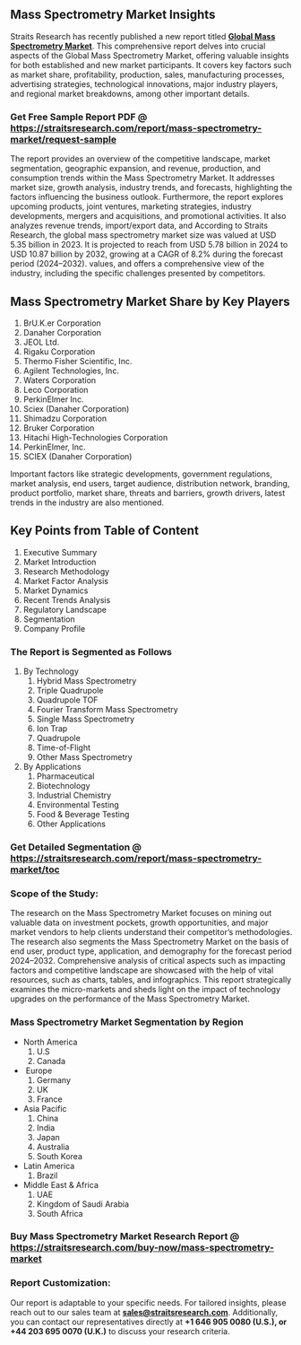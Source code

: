 <h2>Mass Spectrometry Market Insights</h2>
<p>Straits Research has recently published a new report titled <strong><a href=https://straitsresearch.com/report/mass-spectrometry-market>Global Mass Spectrometry Market</a></strong>. This comprehensive report delves into crucial aspects of the Global Mass Spectrometry Market, offering valuable insights for both established and new market participants. It covers key factors such as market share, profitability, production, sales, manufacturing processes, advertising strategies, technological innovations, major industry players, and regional market breakdowns, among other important details.</p>
<h3><strong>Get Free Sample Report PDF @ <a href=https://straitsresearch.com/report/mass-spectrometry-market/request-sample>https://straitsresearch.com/report/mass-spectrometry-market/request-sample</a></strong></h3>
<p>The report provides an overview of the competitive landscape, market segmentation, geographic expansion, and revenue, production, and consumption trends within the Mass Spectrometry Market. It addresses market size, growth analysis, industry trends, and forecasts, highlighting the factors influencing the business outlook. Furthermore, the report explores upcoming products, joint ventures, marketing strategies, industry developments, mergers and acquisitions, and promotional activities. It also analyzes revenue trends, import/export data, and According to Straits Research, the global mass spectrometry market size was valued at USD 5.35 billion in 2023. It is projected to reach from USD 5.78 billion in 2024 to USD 10.87 billion by 2032, growing at a CAGR of 8.2% during the forecast period (2024–2032). values, and offers a comprehensive view of the industry, including the specific challenges presented by competitors.</p>
<h2><strong>Mass Spectrometry Market Share by Key Players</strong></h2>
<p><ol>
<li>BrU.K.er Corporation</li>
<li>Danaher Corporation</li>
<li>JEOL Ltd.</li>
<li>Rigaku Corporation</li>
<li>Thermo Fisher Scientific, Inc.</li>
<li>Agilent Technologies, Inc.</li>
<li>Waters Corporation</li>
<li>Leco Corporation</li>
<li>PerkinElmer Inc.</li>
<li>Sciex (Danaher Corporation)</li>
<li>Shimadzu Corporation</li>
<li>Bruker Corporation</li>
<li>Hitachi High-Technologies Corporation</li>
<li>PerkinElmer, Inc.</li>
<li>SCIEX (Danaher Corporation)</li>
</ol></p>
<p>Important factors like strategic developments, government regulations, market analysis, end users, target audience, distribution network, branding, product portfolio, market share, threats and barriers, growth drivers, latest trends in the industry are also mentioned.</p>
<h2><strong>Key Points from Table of Content</strong></h2>
<ol>
<li>Executive Summary</li>
<li>Market Introduction</li>
<li>Research Methodology</li>
<li>Market Factor Analysis</li>
<li>Market Dynamics</li>
<li>Recent Trends Analysis</li>
<li>Regulatory Landscape</li>
<li>Segmentation</li>
<li>Company Profile</li>
</ol>
<h3>The Report is Segmented as Follows</h3>
<p><ol>
<li>By Technology
<ol>
<li>Hybrid Mass Spectrometry</li>
<li>Triple Quadrupole</li>
<li>Quadrupole TOF</li>
<li>Fourier Transform Mass Spectrometry</li>
<li>Single Mass Spectrometry</li>
<li>Ion Trap</li>
<li>Quadrupole</li>
<li>Time-of-Flight</li>
<li>Other Mass Spectrometry</li>
</ol>
</li>
<li>By Applications
<ol>
<li>Pharmaceutical</li>
<li>Biotechnology</li>
<li>Industrial Chemistry</li>
<li>Environmental Testing</li>
<li>Food &amp; Beverage Testing</li>
<li>Other Applications</li>
</ol>
</li>
</ol></p>
<h3><strong>Get Detailed Segmentation @ <a href=https://straitsresearch.com/report/mass-spectrometry-market/toc>https://straitsresearch.com/report/mass-spectrometry-market/toc</a></strong></h3>
<h3><strong>Scope of the Study:</strong></h3>
<p>The research on the Mass Spectrometry Market focuses on mining out valuable data on investment pockets, growth opportunities, and major market vendors to help clients understand their competitor&rsquo;s methodologies. The research also segments the Mass Spectrometry Market on the basis of end user, product type, application, and demography for the forecast period 2024&ndash;2032. Comprehensive analysis of critical aspects such as impacting factors and competitive landscape are showcased with the help of vital resources, such as charts, tables, and infographics. This report strategically examines the micro-markets and sheds light on the impact of technology upgrades on the performance of the Mass Spectrometry Market.</p>
<h3>Mass Spectrometry Market Segmentation by Region</h3>
<ul>
<li>North America
<ol>
<li>U.S</li>
<li>Canada</li>
</ol>
</li>
<li>&nbsp;Europe
<ol>
<li>Germany</li>
<li>UK</li>
<li>France</li>
</ol>
</li>
<li>Asia Pacific
<ol>
<li>China</li>
<li>India</li>
<li>Japan</li>
<li>Australia</li>
<li>South Korea</li>
</ol>
</li>
<li>Latin America
<ol>
<li>Brazil</li>
</ol>
</li>
<li>Middle East &amp; Africa
<ol>
<li>UAE</li>
<li>Kingdom of Saudi Arabia</li>
<li>South Africa</li>
</ol>
</li>
</ul>
<h3><strong>Buy Mass Spectrometry Market Research Report @ <a href=https://straitsresearch.com/buy-now/mass-spectrometry-market>https://straitsresearch.com/buy-now/mass-spectrometry-market</a></strong></h3>
<h3>Report Customization:</h3>
<p>Our report is adaptable to your specific needs. For tailored insights, please reach out to our sales team at <strong><a href=mailto:sales@straitsresearch.com>sales@straitsresearch.com</a></strong>. Additionally, you can contact our representatives directly at <strong>+1 646 905 0080 (U.S.), or +44 203 695 0070 (U.K.)</strong> to discuss your research criteria.</p>
